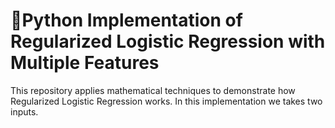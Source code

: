 
# **🚀Python Implementation of Regularized Logistic Regression with Multiple Features**


This repository applies mathematical techniques to demonstrate how Regularized Logistic Regression works.
In this implementation we takes two inputs.

